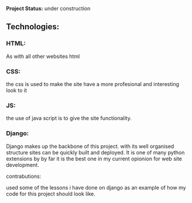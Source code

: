 <strong>Project Status:</strong> under construction

<strong><h2>Technologies:</h2></strong>

<strong><h3>HTML:</h3></strong>
As with all other websites html 

<strong><h3>CSS:</h3></strong>
the css is used to make the site have a more profesional and interesting look to it

<strong><h3>JS:</h3></strong>
the use of java script is to give the site functionality.

<strong><h3>Django:</h3></strong>
Django makes up the backbone of this project. with its well organised structure sites can be quickly built and deployed. It is one of many python extensions by
by far it is the best one in my current opionion for web site development.


contrabutions:

used some of the lessons i have done on django as an example of how my code for this project should look like.
